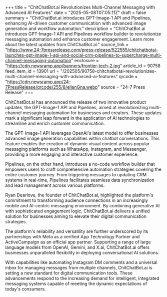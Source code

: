 +++
title = "ChitChatBot.ai Revolutionizes Multi-Channel Messaging with Advanced AI Features"
date = "2025-05-08T07:05:11Z"
draft = false
summary = "ChitChatBot.ai introduces GPT-Image-1 API and Pipelines, enhancing AI-driven customer communication with advanced image generation and workflow automation."
description = "ChitChatBot.ai introduces GPT-Image-1 API and Pipelines workflow builder to revolutionize messaging automation and enhance customer engagement. Learn more about the latest updates from ChitChatBot.ai."
source_link = "https://www.24-7pressrelease.com/press-release/522555/chitchatbotai-launches-gpt-image-1-api-and-social-crm-pipelines-to-supercharge-multi-channel-messaging-automation"
enclosure = "https://cdn.newsramp.app/banners/frontier-tech-2.jpg"
article_id = 90758
feed_item_id = 13901
url = "/202505/90758-chitchatbotai-revolutionizes-multi-channel-messaging-with-advanced-ai-features"
qrcode = "https://cdn.newsramp.app/24-7PressRelease/qrcode/255/8/ellanGna.webp"
source = "24-7 Press Release"
+++

<p>ChitChatBot.ai has announced the release of two innovative product updates, the GPT-Image-1 API and Pipelines, aimed at revolutionizing multi-channel messaging automation for businesses and creators. These updates mark a significant leap forward in the application of AI technologies to streamline and enrich customer communication.</p><p>The GPT-Image-1 API leverages OpenAI's latest model to offer businesses advanced image generation capabilities within chatbot conversations. This feature enables the creation of dynamic visual content across popular messaging platforms such as WhatsApp, Instagram, and Messenger, providing a more engaging and interactive customer experience.</p><p>Pipelines, on the other hand, introduces a no-code workflow builder that empowers users to craft comprehensive automation strategies covering the entire customer journey. From triggering messages to updating CRM systems in real-time, Pipelines facilitates seamless data synchronization and lead management across various platforms.</p><p>Ryan Dearlove, the founder of ChitChatBot.ai, highlighted the platform's commitment to transforming audience connections in an increasingly mobile and AI-centric messaging environment. By combining generative AI with sophisticated engagement logic, ChitChatBot.ai delivers a unified solution for businesses aiming to elevate their digital communication strategies.</p><p>The platform's reliability and versatility are further underscored by its partnerships with Meta as a verified App Technology Partner and ActiveCampaign as an official app partner. Supporting a range of large language models from OpenAI, Gemini, and X.ai, ChitChatBot.ai offers businesses unparalleled flexibility in deploying conversational AI solutions.</p><p>With capabilities like automating Instagram DM comments and a universal inbox for managing messages from multiple channels, ChitChatBot.ai is setting a new standard for digital communication tools. These advancements respond to the increasing demand for intelligent, integrated messaging systems capable of meeting the dynamic expectations of today's consumers.</p>